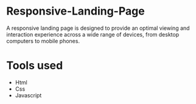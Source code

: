 # Responsive-Landing-Page
A responsive landing page is designed to provide an optimal viewing and interaction experience across a wide range of devices, from desktop computers to mobile phones. 
# Tools used
+ Html
+ Css
+ Javascript

